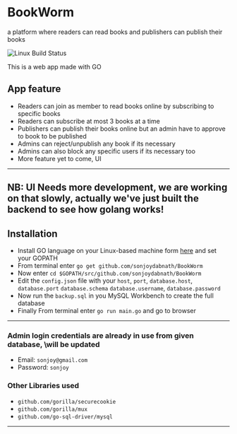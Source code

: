 # BookWorm
a platform where readers can read books and publishers can publish their books

![Linux Build Status](https://img.shields.io/travis/jekyll/jekyll/master.svg?label=Linux%20build)



This is a web app made with GO

## App feature
* Readers can join as member to read books online by subscribing to specific books
* Readers can subscribe at most 3 books at a time
* Publishers can publish their books online but an admin have to approve to book to be published
* Admins can reject/unpublish any book if its necessary
* Admins can also block any specific users if its necessary too
* More feature yet to come, UI
----
NB: UI Needs more development, we are working on that slowly, actually we've just built the backend to see how golang works!
---

## Installation
* Install GO language on your Linux-based machine form [here](https://golang.org/) and set your GOPATH
* From terminal enter `go get github.com/sonjoydabnath/BookWorm`
* Now enter `cd $GOPATH/src/github.com/sonjoydabnath/BookWorm`
* Edit the `config.json` file with your `host`, `port`, `database.host`, `database.port` `database.schema` `database.username`, `database.password`
* Now run the `backup.sql` in you MySQL Workbench to create the full database
* Finally From terminal enter `go run main.go` and go to browser
-----

 ### Admin login credentials are already in use from given database, \\will be updated
 * Email: `sonjoy@gmail.com`
 * Password: `sonjoy`

 ### Other Libraries used

 * `github.com/gorilla/securecookie`
 * `github.com/gorilla/mux`
 * `github.com/go-sql-driver/mysql`
 -------
